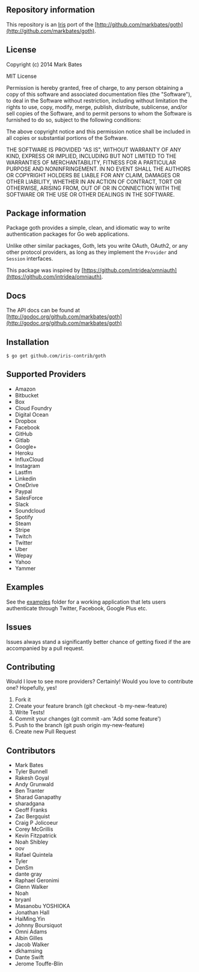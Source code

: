 ## Repository information

This repository is an [Iris](https://github.com/kataras/iris) port of the [http://github.com/markbates/goth](http://github.com/markbates/goth).

## License
Copyright (c) 2014 Mark Bates

MIT License

Permission is hereby granted, free of charge, to any person obtaining
a copy of this software and associated documentation files (the
"Software"), to deal in the Software without restriction, including
without limitation the rights to use, copy, modify, merge, publish,
distribute, sublicense, and/or sell copies of the Software, and to
permit persons to whom the Software is furnished to do so, subject to
the following conditions:

The above copyright notice and this permission notice shall be
included in all copies or substantial portions of the Software.

THE SOFTWARE IS PROVIDED "AS IS", WITHOUT WARRANTY OF ANY KIND,
EXPRESS OR IMPLIED, INCLUDING BUT NOT LIMITED TO THE WARRANTIES OF
MERCHANTABILITY, FITNESS FOR A PARTICULAR PURPOSE AND
NONINFRINGEMENT. IN NO EVENT SHALL THE AUTHORS OR COPYRIGHT HOLDERS BE
LIABLE FOR ANY CLAIM, DAMAGES OR OTHER LIABILITY, WHETHER IN AN ACTION
OF CONTRACT, TORT OR OTHERWISE, ARISING FROM, OUT OF OR IN CONNECTION
WITH THE SOFTWARE OR THE USE OR OTHER DEALINGS IN THE SOFTWARE.


## Package information

Package goth provides a simple, clean, and idiomatic way to write authentication
packages for Go web applications.

Unlike other similar packages, Goth, lets you write OAuth, OAuth2, or any other
protocol providers, as long as they implement the `Provider` and `Session` interfaces.

This package was inspired by [https://github.com/intridea/omniauth](https://github.com/intridea/omniauth).

## Docs

The API docs can be found at [http://godoc.org/github.com/markbates/goth](http://godoc.org/github.com/markbates/goth)

## Installation

```text
$ go get github.com/iris-contrib/goth
```

## Supported Providers

* Amazon
* Bitbucket
* Box
* Cloud Foundry
* Digital Ocean
* Dropbox
* Facebook
* GitHub
* Gitlab
* Google+
* Heroku
* InfluxCloud
* Instagram
* Lastfm
* Linkedin
* OneDrive
* Paypal
* SalesForce
* Slack
* Soundcloud
* Spotify
* Steam
* Stripe
* Twitch
* Twitter
* Uber
* Wepay
* Yahoo
* Yammer

## Examples

See the [examples](examples) folder for a working application that lets users authenticate
through Twitter, Facebook, Google Plus etc.

## Issues

Issues always stand a significantly better chance of getting fixed if the are accompanied by a
pull request.

## Contributing

Would I love to see more providers? Certainly! Would you love to contribute one? Hopefully, yes!

1. Fork it
2. Create your feature branch (git checkout -b my-new-feature)
3. Write Tests!
4. Commit your changes (git commit -am 'Add some feature')
5. Push to the branch (git push origin my-new-feature)
6. Create new Pull Request

## Contributors

* Mark Bates
* Tyler Bunnell
* Rakesh Goyal
* Andy Grunwald
* Ben Tranter
* Sharad Ganapathy
* sharadgana
* Geoff Franks
* Zac Bergquist
* Craig P Jolicoeur
* Corey McGrillis
* Kevin Fitzpatrick
* Noah Shibley
* oov
* Rafael Quintela
* Tyler
* DenSm
* dante gray
* Raphael Geronimi
* Glenn Walker
* Noah
* bryanl
* Masanobu YOSHIOKA
* Jonathan Hall
* HaiMing.Yin
* Johnny Boursiquot
* Omni Adams
* Albin Gilles
* Jacob Walker
* dkhamsing
* Dante Swift
* Jerome Touffe-Blin
